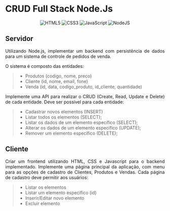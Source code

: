 # CRUD Full Stack Node.Js

<div align="center">

![HTML5](https://img.shields.io/badge/html5-%23E34F26.svg?style=for-the-badge&logo=html5&logoColor=white)
![CSS3](https://img.shields.io/badge/css3-%231572B6.svg?style=for-the-badge&logo=css3&logoColor=white)
![JavaScript](https://img.shields.io/badge/javascript-%23323330.svg?style=for-the-badge&logo=javascript&logoColor=%23F7DF1E)
![NodeJS](https://img.shields.io/badge/node.js-6DA55F?style=for-the-badge&logo=node.js&logoColor=white)

</div>

## Servidor

<p align="justify"> Utilizando Node.js, implementar um backend com persistência de dados para um sistema de controle de pedidos de venda. </p>
<p align="justify"> O sistema é composto das entidades: </p>

> - Produtos (codigo, nome, preco)
> - Cliente (id, nome, email, fone)
> - Venda (id, data, codigo_produto, id_cliente, quantidade)

<p align="justify"> Implemente uma API para realizar o CRUD (Create, Read, Update e Delete) de cada entidade. Deve ser possível para cada entidade: </p>

> - Cadastrar novos elementos (INSERT)
> - Listar todos os elementos (SELECT);
> - Listar os dados de um elemento específico (SELECT);
> - Alterar os dados de um elemento específico (UPDATE);
> - Remover um elemento específico (DELETE);

## Cliente

<p align="justify"> Criar um frontend utilizando HTML, CSS e Javascript para o backend implementado. Implemente uma página principal da aplicação, com menu para as opções de cadastro de Clientes, Produtos e Vendas. Cada página de cadastro deve permitir aos usuários: </p>

> - Listar os elementos
> - Listar um elemento específico (id)
> - Inserir/Editar novo elemento
> - Excluir elemento
